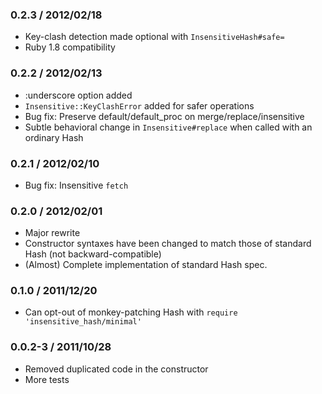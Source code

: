 ### 0.2.3 / 2012/02/18
* Key-clash detection made optional with `InsensitiveHash#safe=`
* Ruby 1.8 compatibility

### 0.2.2 / 2012/02/13
* :underscore option added
* `Insensitive::KeyClashError` added for safer operations
* Bug fix: Preserve default/default_proc on merge/replace/insensitive
* Subtle behavioral change in `Insensitive#replace` when called with an ordinary Hash

### 0.2.1 / 2012/02/10
* Bug fix: Insensitive `fetch`

### 0.2.0 / 2012/02/01
* Major rewrite
 * Constructor syntaxes have been changed to match those of standard Hash (not backward-compatible)
 * (Almost) Complete implementation of standard Hash spec.

### 0.1.0 / 2011/12/20
* Can opt-out of monkey-patching Hash with `require 'insensitive_hash/minimal'`

### 0.0.2-3 / 2011/10/28
* Removed duplicated code in the constructor
* More tests
